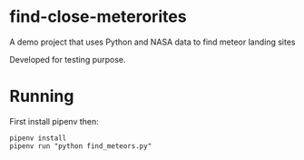 # find-close-meterorites
A demo project that uses Python and NASA data to find meteor landing sites

Developed for testing purpose.

# Running

First install pipenv then:

```
pipenv install
pipenv run "python find_meteors.py"
```
